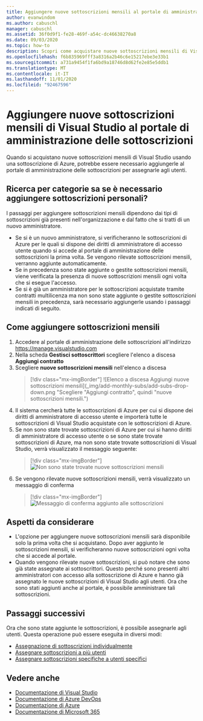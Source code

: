 ```yaml
---
title: Aggiungere nuove sottoscrizioni mensili al portale di amministrazione delle sottoscrizioni | Microsoft Docs
author: evanwindom
ms.author: cabuschl
manager: cabuschl
ms.assetid: 36f0d9f1-fe28-469f-a54c-dc46638270a8
ms.date: 09/03/2020
ms.topic: how-to
description: Scopri come acquistare nuove sottoscrizioni mensili di Visual Studio nel portale di amministrazione delle sottoscrizioni
ms.openlocfilehash: f6b835969fff3a8316a2b46c6e15217ebe3e33b1
ms.sourcegitcommit: a731a9454f1fa6bd9a18746d8d62fe2e85e5ddb1
ms.translationtype: MT
ms.contentlocale: it-IT
ms.lasthandoff: 11/01/2020
ms.locfileid: "92467596"
---
```

# <a name="add-new-monthly-visual-studio-subscriptions-to-the-subscriptions-administration-portal"></a>Aggiungere nuove sottoscrizioni mensili di Visual Studio al portale di amministrazione delle sottoscrizioni
Quando si acquistano nuove sottoscrizioni mensili di Visual Studio usando una sottoscrizione di Azure, potrebbe essere necessario aggiungerle al portale di amministrazione delle sottoscrizioni per assegnarle agli utenti.  

## <a name="how-do-i-know-if-i-need-to-add-my-subscriptions"></a>Ricerca per categorie sa se è necessario aggiungere sottoscrizioni personali?
I passaggi per aggiungere sottoscrizioni mensili dipendono dai tipi di sottoscrizioni già presenti nell'organizzazione e dal fatto che si tratti di un nuovo amministratore.
- Se si è un nuovo amministratore, si verificheranno le sottoscrizioni di Azure per le quali si dispone dei diritti di amministratore di accesso utente quando si accede al portale di amministrazione delle sottoscrizioni la prima volta.  Se vengono rilevate sottoscrizioni mensili, verranno aggiunte automaticamente. 
- Se in precedenza sono state aggiunte o gestite sottoscrizioni mensili, viene verificata la presenza di nuove sottoscrizioni mensili ogni volta che si esegue l'accesso. 
- Se si è già un amministratore per le sottoscrizioni acquistate tramite contratti multilicenza ma non sono state aggiunte o gestite sottoscrizioni mensili in precedenza, sarà necessario aggiungerle usando i passaggi indicati di seguito.

## <a name="how-to-add-monthly-subscriptions"></a>Come aggiungere sottoscrizioni mensili
1. Accedere al portale di amministrazione delle sottoscrizioni all'indirizzo <https://manage.visualstudio.com>
1. Nella scheda **Gestisci sottoscrittori** scegliere l'elenco a discesa **Aggiungi contratto** 
1. Scegliere **nuove sottoscrizioni mensili** nell'elenco a discesa
   > [!div class="mx-imgBorder"]
   > ![Elenco a discesa Aggiungi nuove sottoscrizioni mensili](_img/add-monthly-subs/add-subs-drop-down.png "Scegliere "Aggiungi contratto", quindi "nuove sottoscrizioni mensili.")
1. Il sistema cercherà tutte le sottoscrizioni di Azure per cui si dispone dei diritti di amministratore di accesso utente e importerà tutte le sottoscrizioni di Visual Studio acquistate con le sottoscrizioni di Azure.
1. Se non sono state trovate sottoscrizioni di Azure per cui si hanno diritti di amministratore di accesso utente o se sono state trovate sottoscrizioni di Azure, ma non sono state trovate sottoscrizioni di Visual Studio, verrà visualizzato il messaggio seguente:
   > [!div class="mx-imgBorder"]
   > ![Non sono state trovate nuove sottoscrizioni mensili](_img/add-monthly-subs/no-subs-found.png "Messaggio di errore che indica che non è disponibile alcuna sottoscrizione di Azure o sottoscrizioni di Visual Studio.")
1. Se vengono rilevate nuove sottoscrizioni mensili, verrà visualizzato un messaggio di conferma
   > [!div class="mx-imgBorder"]
   > ![Messaggio di conferma aggiunto alle sottoscrizioni](_img/add-monthly-subs/subs-added-confirmation.png "Un messaggio di conferma visualizzerà le sottoscrizioni aggiunte.")

## <a name="things-to-keep-in-mind"></a>Aspetti da considerare
- L'opzione per aggiungere nuove sottoscrizioni mensili sarà disponibile solo la prima volta che si acquistano.  Dopo aver aggiunto le sottoscrizioni mensili, si verificheranno nuove sottoscrizioni ogni volta che si accede al portale. 
- Quando vengono rilevate nuove sottoscrizioni, si può notare che sono già state assegnate ai sottoscrittori.  Questo perché sono presenti altri amministratori con accesso alla sottoscrizione di Azure e hanno già assegnato le nuove sottoscrizioni di Visual Studio agli utenti.  Ora che sono stati aggiunti anche al portale, è possibile amministrare tali sottoscrizioni. 

## <a name="next-steps"></a>Passaggi successivi
Ora che sono state aggiunte le sottoscrizioni, è possibile assegnarle agli utenti.  Questa operazione può essere eseguita in diversi modi:
- [Assegnazione di sottoscrizioni individualmente](assign-license.md)
- [Assegnare sottoscrizioni a più utenti](assign-license-bulk.md)
- [Assegnare sottoscrizioni specifiche a utenti specifici](assign-guid.md)

## <a name="see-also"></a>Vedere anche
- [Documentazione di Visual Studio](/visualstudio/)
- [Documentazione di Azure DevOps](/azure/devops/)
- [Documentazione di Azure](/azure/)
- [Documentazione di Microsoft 365](/microsoft-365/)